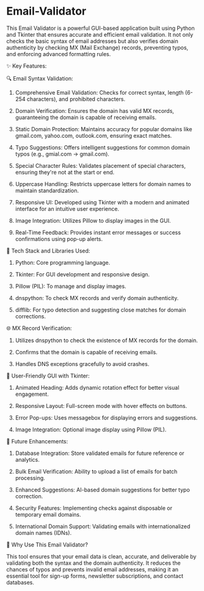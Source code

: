 # Email-Validator

This Email Validator is a powerful GUI-based application built using Python and Tkinter that ensures accurate and efficient email validation. It not only checks the basic syntax of email addresses but also verifies domain authenticity by checking MX (Mail Exchange) records, preventing typos, and enforcing advanced formatting rules.

✨ Key Features:

🔍 Email Syntax Validation:

1) Comprehensive Email Validation: Checks for correct syntax, length (6-254 characters), and prohibited characters.

2) Domain Verification: Ensures the domain has valid MX records, guaranteeing the domain is capable of receiving emails.

3) Static Domain Protection: Maintains accuracy for popular domains like gmail.com, yahoo.com, outlook.com, ensuring exact matches.

4) Typo Suggestions: Offers intelligent suggestions for common domain typos (e.g., gmial.com → gmail.com).

5) Special Character Rules: Validates placement of special characters, ensuring they're not at the start or end.

6) Uppercase Handling: Restricts uppercase letters for domain names to maintain standardization.

7) Responsive UI: Developed using Tkinter with a modern and animated interface for an intuitive user experience.

8) Image Integration: Utilizes Pillow to display images in the GUI.

9) Real-Time Feedback: Provides instant error messages or success confirmations using pop-up alerts.

🔧 Tech Stack and Libraries Used:

1) Python: Core programming language.

2) Tkinter: For GUI development and responsive design.

3) Pillow (PIL): To manage and display images.

4) dnspython: To check MX records and verify domain authenticity.

5) difflib: For typo detection and suggesting close matches for domain corrections.

🌐 MX Record Verification:

1) Utilizes dnspython to check the existence of MX records for the domain.

2) Confirms that the domain is capable of receiving emails.

3) Handles DNS exceptions gracefully to avoid crashes.

🎨 User-Friendly GUI with Tkinter:

1) Animated Heading: Adds dynamic rotation effect for better visual engagement.

2) Responsive Layout: Full-screen mode with hover effects on buttons.

3) Error Pop-ups: Uses messagebox for displaying errors and suggestions.

4) Image Integration: Optional image display using Pillow (PIL).

🚀 Future Enhancements:

1) Database Integration: Store validated emails for future reference or analytics.

2) Bulk Email Verification: Ability to upload a list of emails for batch processing.

3) Enhanced Suggestions: AI-based domain suggestions for better typo correction.

4) Security Features: Implementing checks against disposable or temporary email domains.

5) International Domain Support: Validating emails with internationalized domain names (IDNs).

📌 Why Use This Email Validator?

This tool ensures that your email data is clean, accurate, and deliverable by validating both the syntax and the domain authenticity. It reduces the chances of typos and prevents invalid email addresses, making it an essential tool for sign-up forms, newsletter subscriptions, and contact databases.
